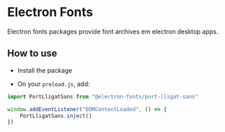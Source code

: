 # Electron Fonts

Electron fonts packages provide font archives em electron desktop apps.

## How to use

* Install the package

* On your `preload.js`, add:

```ts
import PortLligatSans from "@electron-fonts/port-lligat-sans"

window.addEventListener("DOMContentLoaded", () => {
    PortLligatSans.inject()
})
```